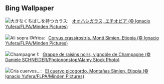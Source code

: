 ## Bing Wallpaper
![](https://www.bing.com/th?id=OHR.AfricanRaven_JA-JP4581712736_UHD.jpg&w=1000)大きなくちばしを持つカラス:&nbsp;&ensp;[オオハシガラス, エチオピア (© Ignacio Yufera/FLPA/Minden Pictures)](https://www.bing.com/th?id=OHR.AfricanRaven_JA-JP4581712736_UHD.jpg)
<br><br/>
![](https://www.bing.com/th?id=OHR.AfricanRaven_IT-IT9701842647_UHD.jpg&w=1000)Ali sopra l’Africa:&nbsp;&ensp;[Corvus crassirostris, Monti Simien, Etiopia (© Ignacio Yufera/FLPA/Minden Pictures)](https://www.bing.com/th?id=OHR.AfricanRaven_IT-IT9701842647_UHD.jpg)
<br><br/>
![](https://www.bing.com/th?id=OHR.ChampagneDay_FR-FR1389141387_UHD.jpg&w=1000)Champagne !:&nbsp;&ensp;[Grappe de raisins noirs, vignoble de Champagne (© Daniele SCHNEIDER/Photononstop/Alamy Stock Photo)](https://www.bing.com/th?id=OHR.ChampagneDay_FR-FR1389141387_UHD.jpg)
<br><br/>
![](https://www.bing.com/th?id=OHR.AfricanRaven_ES-ES0390865860_UHD.jpg&w=1000)Cría cuervos…:&nbsp;&ensp;[El cuervo picogordo, Montañas Simien, Etiopía (© Ignacio Yufera/FLPA/Minden Pictures)](https://www.bing.com/th?id=OHR.AfricanRaven_ES-ES0390865860_UHD.jpg)
<br><br/>
